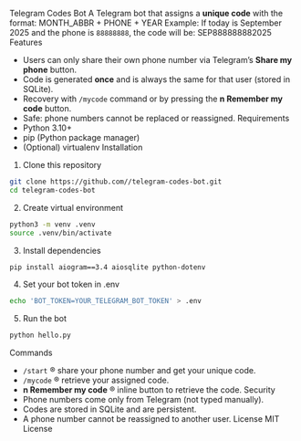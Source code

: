 Telegram Codes Bot
A Telegram bot that assigns a **unique code** with the format:
MONTH_ABBR + PHONE + YEAR
Example:
If today is September 2025 and the phone is `88888888`,
the code will be:
SEP888888882025
Features
- Users can only share their own phone number via Telegram’s **Share my phone** button.
- Code is generated **once** and is always the same for that user (stored in SQLite).
- Recovery with `/mycode` command or by pressing the **n Remember my code** button.
- Safe: phone numbers cannot be replaced or reassigned.
Requirements
- Python 3.10+
- pip (Python package manager)
- (Optional) virtualenv
Installation
1. Clone this repository
```bash
git clone https://github.com//telegram-codes-bot.git
cd telegram-codes-bot
```
2. Create virtual environment
```bash
python3 -m venv .venv
source .venv/bin/activate
```
3. Install dependencies
```bash
pip install aiogram==3.4 aiosqlite python-dotenv
```
4. Set your bot token in .env
```bash
echo 'BOT_TOKEN=YOUR_TELEGRAM_BOT_TOKEN' > .env
```
5. Run the bot
```bash
python hello.py
```
Commands
- `/start` ® share your phone number and get your unique code.
- `/mycode` ® retrieve your assigned code.
- **n Remember my code** ® inline button to retrieve the code.
Security
- Phone numbers come only from Telegram (not typed manually).
- Codes are stored in SQLite and are persistent.
- A phone number cannot be reassigned to another user.
License
MIT License
